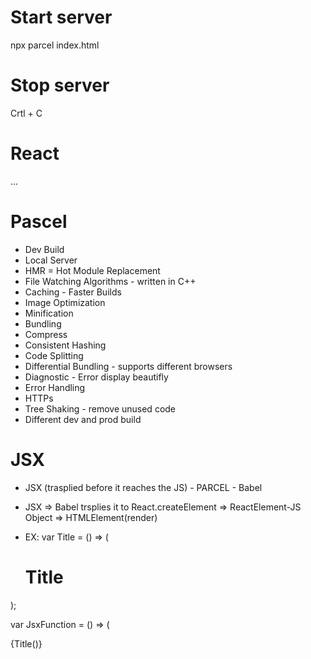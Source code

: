 # Start server
npx parcel index.html

# Stop server
Crtl + C

# React


...

# Pascel
- Dev Build
- Local Server
- HMR = Hot Module Replacement
- File Watching Algorithms - written in C++
- Caching - Faster Builds
- Image Optimization
- Minification
- Bundling
- Compress
- Consistent Hashing
- Code Splitting
- Differential Bundling - supports different browsers
- Diagnostic - Error display beautifly
- Error Handling
- HTTPs
- Tree Shaking - remove unused code
- Different dev and prod build

# JSX
- JSX (trasplied before it reaches the JS) - PARCEL - Babel
- JSX => Babel trsplies it to React.createElement => ReactElement-JS Object => HTMLElement(render)

- EX:
var Title = () => (
    <h1>Title</h1>
);

var JsxFunction = () => (
    <div id="container">
        {Title()}
        <Title />
        <Title></ Title>
        <h1 className="root" id="root" tabIndex="5">
            JSX called this Function
        </h1>
    </div>
);

var root = ReactDOM.createRoot(document.getElementById("root"));

root.render(<JsxFunction />);

# Swiggy - Config driven UI
- API data will configure from backend by loactions

# Two types of export & import
- Default export/import =>
export default Component_Name;
import Component_name from '{Path}'

- Named Export/Import
export const Component
import {Component} from '{Path}'